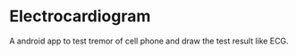 Electrocardiogram
=================

A android app to test tremor of cell phone and draw the test result like ECG.
